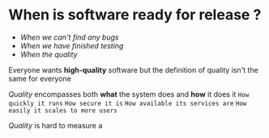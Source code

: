 # When is software ready for release ?
- *When we can't find any bugs*
- *When we have finished testing*
- *When the quality*

Everyone wants **high-quality** software but the definition of quality isn't the same for everyone

*Quality* encompasses both **what** the system does and **how** it does it
	`How quickly it runs`
	`How secure it is`
	`How available its services are`
	`How easily it scales to more users`

*Quality* is hard to measure a